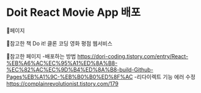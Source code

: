 # Doit React Movie App 배포
🍃페이지

🍃참고한 책
Do it! 클론 코딩 영화 평점 웹서비스

🍃참고한 페이지
-배포하는 방법
https://dori-coding.tistory.com/entry/React-%EB%A6%AC%EC%95%A1%ED%8A%B8-%EC%82%AC%EC%9D%B4%ED%8A%B8-build-Github-Pages%EB%A1%9C-%EB%B0%B0%ED%8F%AC
-리다이렉트 기능 에러 수정
https://complainrevolutionist.tistory.com/179
